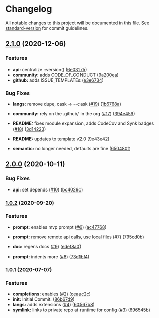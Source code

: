 # Changelog

All notable changes to this project will be documented in this file. See [standard-version](https://github.com/conventional-changelog/standard-version) for commit guidelines.

## [2.1.0](https://github.com/p6m7g8/p6df-azure/compare/v2.0.0...v2.1.0) (2020-12-06)


### Features

* **api:** centralize ::version() ([6e03175](https://github.com/p6m7g8/p6df-azure/commit/6e03175260e60dab9ad2b84f85a4e98d10bf959d))
* **community:** adds CODE_OF_CONDUCT ([9a200ea](https://github.com/p6m7g8/p6df-azure/commit/9a200eadafa57f8f5938a43a80dbe23da6f5bfaf))
* **github:** adds ISSUE_TEMPLATEs ([e3e6734](https://github.com/p6m7g8/p6df-azure/commit/e3e67345105d4471708b111d1f680bfe75b1eef9))


### Bug Fixes

* **langs:** remove dupe, cask -> --cask ([#19](https://github.com/p6m7g8/p6df-azure/issues/19)) ([1b6768a](https://github.com/p6m7g8/p6df-azure/commit/1b6768a398cb76be2365885f52cbe23c683ebbb9))


* **community:** rely on the .github/ in the org ([#17](https://github.com/p6m7g8/p6df-azure/issues/17)) ([394e459](https://github.com/p6m7g8/p6df-azure/commit/394e45937fd32b245bb80aad450e58bf5ba89bc7))
* **README:** fixes module expansion, adds CodeCov and Synk badges ([#18](https://github.com/p6m7g8/p6df-azure/issues/18)) ([3d14223](https://github.com/p6m7g8/p6df-azure/commit/3d14223fd7b2ee76817aeebd6e9ea21f707193b9))
* **README:** updates to template v2.0 ([9e43e42](https://github.com/p6m7g8/p6df-azure/commit/9e43e42f6e5aa5424aafab48e913fdfa3370a559))
* **semantic:** no longer needed, defaults are fine ([650480f](https://github.com/p6m7g8/p6df-azure/commit/650480f9d56686be8bfda44acd72c05a863cbc7d))

## [2.0.0](https://github.com/p6m7g8/p6df-azure/compare/v1.0.2...v2.0.0) (2020-10-11)


### Bug Fixes

* **api:** set depends ([#10](https://github.com/p6m7g8/p6df-azure/issues/10)) ([bc4026c](https://github.com/p6m7g8/p6df-azure/commit/bc4026c00cf904b06031406c898ef99bbb30c5db))

### [1.0.2](https://github.com/p6m7g8/p6df-azure/compare/v1.0.1...v1.0.2) (2020-09-20)


### Features

* **prompt:** enables mvp prompt ([#6](https://github.com/p6m7g8/p6df-azure/issues/6)) ([ac47768](https://github.com/p6m7g8/p6df-azure/commit/ac4776854228c1ac89eeff2a2cc08eaa9bcb75f1))
* **prompt:** remove remote api calls, use local files ([#7](https://github.com/p6m7g8/p6df-azure/issues/7)) ([795cd0b](https://github.com/p6m7g8/p6df-azure/commit/795cd0b478782e074d796cf9a07d3da314be1334))


* **doc:** regens docs ([#9](https://github.com/p6m7g8/p6df-azure/issues/9)) ([edef8a0](https://github.com/p6m7g8/p6df-azure/commit/edef8a002e7dc1c151f616ebb65aef955425abd7))
* **prompt:** indents more ([#8](https://github.com/p6m7g8/p6df-azure/issues/8)) ([73d1bf4](https://github.com/p6m7g8/p6df-azure/commit/73d1bf434fd8a8eb24f1ddf4aaf48c6ba1353e8a))

### 1.0.1 (2020-07-07)


### Features

* **completions:** enables ([#2](https://github.com/p6m7g8/p6df-azure/issues/2)) ([ceaac2c](https://github.com/p6m7g8/p6df-azure/commit/ceaac2c544fd2b09b735b6ea3fc6a79b66f08bfb))
* **init:** Initial Commit. ([86b67d9](https://github.com/p6m7g8/p6df-azure/commit/86b67d9ada895c11848822bb4845cab2887cbe81))
* **langs:** adds extensions ([#4](https://github.com/p6m7g8/p6df-azure/issues/4)) ([60567b8](https://github.com/p6m7g8/p6df-azure/commit/60567b88fdcd33831b43d4015f33928120270885))
* **symlink:** links to private repo at runtime for config ([#3](https://github.com/p6m7g8/p6df-azure/issues/3)) ([696545b](https://github.com/p6m7g8/p6df-azure/commit/696545b9f9ac785e222e1a1063e9576c1af86df1))
